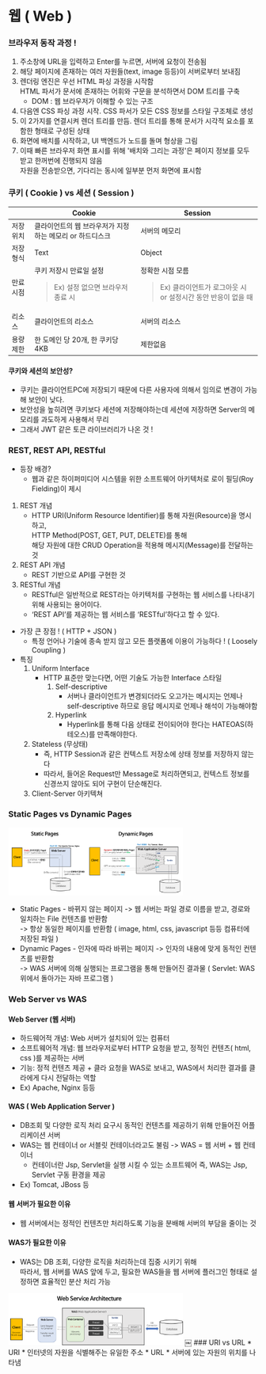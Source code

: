 # 웹 ( Web )

### 브라우저 동작 과정 !
1. 주소창에 URL을 입력하고 Enter를 누르면, 서버에 요청이 전송됨
2. 해당 페이지에 존재하는 여러 자원들(text, image 등등)이 서버로부터 보내짐
3. 렌더링 엔진은 우선 HTML 파싱 과정을 시작함   
HTML 파서가 문서에 존재하는 어휘와 구문을 분석하면서 DOM 트리를 구축
    * DOM : 웹 브라우저가 이해할 수 있는 구조
4. 다음엔 CSS 파싱 과정 시작. CSS 파서가 모든 CSS 정보를 스타일 구조체로 생성
5. 이 2가지를 연결시켜 렌더 트리를 만듬. 렌더 트리를 통해 문서가 시각적 요소를 포함한 형태로 구성된 상태
6. 화면에 배치를 시작하고, UI 백엔드가 노드를 돌며 형상을 그림
7. 이때 빠른 브라우저 화면 표시를 위해 '배치와 그리는 과정'은 페이지 정보를 모두 받고 한꺼번에 진행되지 않음  
자원을 전송받으면, 기다리는 동시에 일부분 먼저 화면에 표시함

### 쿠키 ( Cookie ) vs 세션 ( Session )

|          | Cookie | Session |
|----------|--------|---------|
| 저장위치 | 클라이언트의 웹 브라우저가 지정하는 메모리 or 하드디스크 | 서버의 메모리  |
| 저장형식 | Text                                        | Object 
| 만료시점 | 쿠키 저장시 만료일 설정 <blockquote>Ex) 설정 없으면 브라우저 종료 시   | 정확한 시점 모름 <blockquote>Ex) 클라이언트가 로그아웃 시 or 설정시간 동안 반응이 없을 때 |
| 리소스   | 클라이언트의 리소스                              | 서버의 리소스 |
| 용량제한 | 한 도메인 당 20개, 한 쿠키당 4KB                  | 제한없음    |

#### 쿠키와 세션의 보안성?

* 쿠키는 클라이언트PC에 저장되기 때문에 다른 사용자에 의해서 임의로 변경이 가능해 보안이 낮다.
* 보안성을 높히려면 쿠키보다 세션에 저장해야하는데 세션에 저장하면 Server의 메모리를 과도하게 사용해서 무리
* 그래서 JWT 같은 토큰 라이브러리가 나온 것 !

### REST, REST API, RESTful
* 등장 배경?
    * 웹과 같은 하이퍼미디어 시스템을 위한 소프트웨어 아키텍처로 로이 필딩(Roy Fielding)이 제시
1. REST 개념
    * HTTP URI(Uniform Resource Identifier)를 통해 자원(Resource)을 명시하고,  
     HTTP Method(POST, GET, PUT, DELETE)를 통해   
     해당 자원에 대한 CRUD Operation을 적용해 메시지(Message)를 전달하는 것
2. REST API 개념
    * REST 기반으로 API를 구현한 것
3. RESTful 개념
    * RESTful은 일반적으로 REST라는 아키텍처를 구현하는 웹 서비스를 나타내기 위해 사용되는 용어이다.
    * ‘REST API’를 제공하는 웹 서비스를 ‘RESTful’하다고 할 수 있다.
* 가장 큰 장점 ! ( HTTP + JSON )
    * 특정 언어나 기술에 종속 받지 않고 모든 플랫폼에 이용이 가능하다 ! ( Loosely Coupling )
* 특징
    1. Uniform Interface
        * HTTP 표준만 맞는다면, 어떤 기술도 가능한 Interface 스타일
            1. Self-descriptive 
                * 서버나 클라이언트가 변경되더라도 오고가는 메시지는 언제나 self-descriptive 하므로 응답 메시지로 언제나 해석이 가능해야함
            2. Hyperlink
                * Hyperlink를 통해 다음 상태로 전이되어야 한다는 HATEOAS(하테오스)를 만족해야한다.
    2. Stateless (무상태)
        * 즉, HTTP Session과 같은 컨텍스트 저장소에 상태 정보를 저장하지 않는다
        * 따라서, 들어온 Request만 Message로 처리하면되고, 컨텍스트 정보를 신경쓰지 않아도 되어 구현이 단순해진다.
    3. Client-Server 아키텍쳐


### Static Pages vs Dynamic Pages

<img src="./images/static_dynamic_pages.png" width="70%" height="70%">

* Static Pages - 바뀌지 않는 페이지 -> 웹 서버는 파일 경로 이름을 받고, 경로와 일치하는 File 컨텐츠를 반환함  
    -> 항상 동일한 페이지를 반환함 ( image, html, css, javascript 등등 컴퓨터에 저장된 파일 )
* Dynamic Pages - 인자에 따라 바뀌는 페이지 -> 인자의 내용에 맞게 동적인 컨텐츠를 반환함  
-> WAS 서버에 의해 실행되는 프로그램을 통해 만들어진 결과물 ( Servlet: WAS위에서 돌아가는 자바 프로그램 )

### Web Server vs WAS 
#### Web Server (웹 서버)
* 하드웨어적 개념: Web 서버가 설치되어 있는 컴퓨터
* 소프트웨어적 개념: 웹 브라우저로부터 HTTP 요청을 받고, 정적인 컨텐츠( html, css )를 제공하는 서버
* 기능: 정적 컨텐츠 제공 + 클라 요청을 WAS로 보내고, WAS에서 처리한 결과를 클라에게 다시 전달하는 역할
* Ex) Apache, Nginx 등등
#### WAS ( Web Application Server )
* DB조회 및 다양한 로직 처리 요구시 동적인 컨텐츠를 제공하기 위해 만들어진 어플리케이션 서버
* WAS는 웹 컨테이너 or 서블릿 컨테이너라고도 불림 -> WAS = 웹 서버 + 웹 컨테이너
    * 컨테이너란 Jsp, Servlet을 실행 시킬 수 있는 소프트웨어 즉, WAS는 Jsp, Servlet 구동 환경을 제공
* Ex) Tomcat, JBoss 등

#### 웹 서버가 필요한 이유
* 웹 서버에서는 정적인 컨텐츠만 처리하도록 기능을 분배해 서버의 부담을 줄이는 것

#### WAS가 필요한 이유
* WAS는 DB 조회, 다양한 로직을 처리하는데 집중 시키기 위해  
따라서, 웹 서버를 WAS 앞에 두고, 필요한 WAS들을 웹 서버에 플러그인 형태로 설정하면 효율적인 분산 처리 가능 

<img src="./images/was_architecture.png" width="70%" height="70%">
￼
### URI vs URL
* URI
    * 인터넷의 자원을 식별해주는 유일한 주소
* URL
    * 서버에 있는 자원의 위치를 나타냄